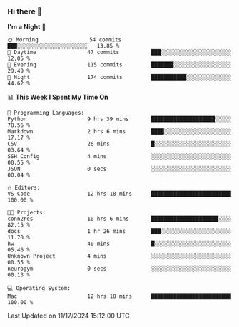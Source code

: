 ### Hi there 👋

<!--
**ALiersEL/ALiersEL** is a ✨ _special_ ✨ repository because its `README.md` (this file) appears on your GitHub profile.

Here are some ideas to get you started:

- 🔭 I’m currently working on ...
- 🌱 I’m currently learning ...
- 👯 I’m looking to collaborate on ...
- 🤔 I’m looking for help with ...
- 💬 Ask me about ...
- 📫 How to reach me: ...
- 😄 Pronouns: ...
- ⚡ Fun fact: ...
-->

<!--START_SECTION:waka-->
**I'm a Night 🦉** 

```text
🌞 Morning                54 commits          ███░░░░░░░░░░░░░░░░░░░░░░   13.85 % 
🌆 Daytime                47 commits          ███░░░░░░░░░░░░░░░░░░░░░░   12.05 % 
🌃 Evening                115 commits         ███████░░░░░░░░░░░░░░░░░░   29.49 % 
🌙 Night                  174 commits         ███████████░░░░░░░░░░░░░░   44.62 % 
```


📊 **This Week I Spent My Time On** 

```text
💬 Programming Languages: 
Python                   9 hrs 39 mins       ████████████████████░░░░░   78.56 % 
Markdown                 2 hrs 6 mins        ████░░░░░░░░░░░░░░░░░░░░░   17.17 % 
CSV                      26 mins             █░░░░░░░░░░░░░░░░░░░░░░░░   03.64 % 
SSH Config               4 mins              ░░░░░░░░░░░░░░░░░░░░░░░░░   00.55 % 
JSON                     0 secs              ░░░░░░░░░░░░░░░░░░░░░░░░░   00.04 % 

🔥 Editors: 
VS Code                  12 hrs 18 mins      █████████████████████████   100.00 % 

🐱‍💻 Projects: 
conn2res                 10 hrs 6 mins       █████████████████████░░░░   82.15 % 
docs                     1 hr 26 mins        ███░░░░░░░░░░░░░░░░░░░░░░   11.70 % 
hw                       40 mins             █░░░░░░░░░░░░░░░░░░░░░░░░   05.46 % 
Unknown Project          4 mins              ░░░░░░░░░░░░░░░░░░░░░░░░░   00.55 % 
neurogym                 0 secs              ░░░░░░░░░░░░░░░░░░░░░░░░░   00.13 % 

💻 Operating System: 
Mac                      12 hrs 18 mins      █████████████████████████   100.00 % 
```


 Last Updated on 11/17/2024 15:12:00 UTC
<!--END_SECTION:waka-->

